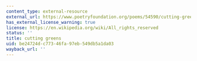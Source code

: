 ```yaml
---
content_type: external-resource
external_url: https://www.poetryfoundation.org/poems/54590/cutting-greens
has_external_license_warning: true
license: https://en.wikipedia.org/wiki/All_rights_reserved
status: ''
title: cutting greens
uid: be24724d-c773-46fa-97eb-549db5a1da03
wayback_url: ''
---
```

